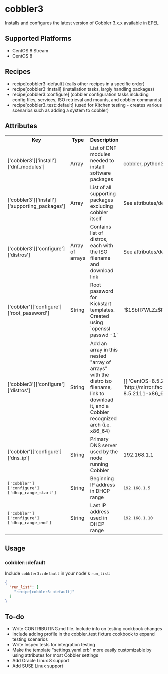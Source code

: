 cobbler3
================

Installs and configures the latest version of Cobbler 3.x.x available in EPEL

## Supported Platforms
- CentOS 8 Stream
- CentOS 8

## Recipes
- recipe[cobbler3::default] (calls other recipes in a specific order)
- recipe[cobbler3::install] (installation tasks, largly handling packages)
- recipe[cobbler3::configure] (cobbler configuration tasks including config files, services, ISO retrieval and mounts, and cobbler commands)
- recipe[cobbler3_test::default] (used for Kitchen testing - creates various scenarios such as adding a system to cobbler)

## Attributes

<table>
  <tr>
    <th>Key</th>
    <th>Type</th>
    <th>Description</th>
    <th>Default</th>
  </tr>
  <tr>
    <td>['cobbler3']['install']['dnf_modules']</td>
    <td>Array</td>
    <td>List of DNF modules needed to install software packages</td>
    <td>cobbler, python36</td>
  </tr>
  <tr>
    <td>['cobbler3']['install']['supporting_packages']</td>
    <td>Array</td>
    <td>List of all supporting packages excluding cobbler itself</td>
    <td>See attributes/default.rb</td>
  </tr>
  <tr>
    <td>['cobbler3']['configure']['distros']</td>
    <td>Array of arrays</td>
    <td>Contains list of distros, each with the ISO filename and download link </td>
    <td>See attributes/default.rb</td>
  </tr>
  <tr>
    <td>['cobbler']['configure']['root_password']</td>
    <td>String</td>
    <td>Root password for Kickstart templates. Created using `openssl passwd -1`</td>
    <td>'$1$bfI7WLZz$PxXetL97LkScqJFxnW7KS1'</td>
  </tr>
  <tr>
    <td>['cobbler3']['configure']['distros']</td>
    <td>String</td>
    <td>Add an array in this nested "array of arrays" with the distro iso filename, link to download it, and a Cobbler recognized arch (i.e. x86_64)</td>
    <td>[[ 'CentOS-8.5.2111-x86_64-boot.iso', 'http://mirror.facebook.net/centos/8.5.2111/isos/x86_64/CentOS-8.5.2111-x86_64-boot.iso' ]]</td>
  </tr>
  <tr>
    <td>['cobbler']['configure']['dns_ip']</td>
    <td>String</td>
    <td>Primary DNS server used by the node running Cobbler</td>
    <td>192.168.1.1</td>
  </tr>
  <tr>
    <td><tt>['cobbler']['configure']['dhcp_range_start']</tt></td>
    <td>String</td>
    <td>Beginning IP address in DHCP range</td>
    <td><tt>192.168.1.5</tt></td>
  </tr>
  <tr>
    <td><tt>['cobbler']['configure']['dhcp_range_end']</tt></td>
    <td>String</td>
    <td>Last IP address used in DHCP range</td>
    <td><tt>192.168.1.10</tt></td>
  </tr>
</table>

## Usage

### cobbler::default

Include `cobbler3::default` in your node's `run_list`:

```json
{
  "run_list": [
    "recipe[cobbler3::default]"
  ]
}
```

## To-do
 - Write CONTRIBUTING.md file. Include info on testing cookbook changes
 - Include adding profile in the cobbler_test fixture cookbook to expand testing scenarios
 - Write Inspec tests for integration testing
 - Make the template "settings.yaml.erb" more easily customizable by using attributes for most Cobbler settings
 - Add Oracle Linux 8 support
 - Add SUSE Linux support
